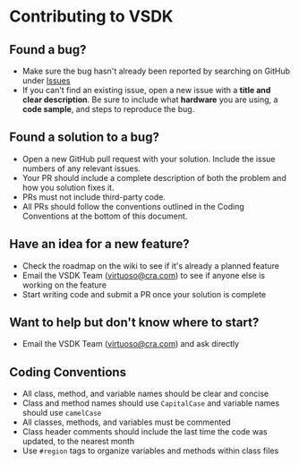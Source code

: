 # Contributing to VSDK

## Found a bug?

+ Make sure the bug hasn't already been reported by searching on GitHub under [Issues](https://github.com/charles-river-analytics/VSDK/Issues)
+ If you can't find an existing issue, open a new issue with a **title and clear description**. Be sure to include what **hardware** you are using, a **code sample**, and steps to reproduce the bug.

## Found a solution to a bug?

+ Open a new GitHub pull request with your solution. Include the issue numbers of any relevant issues.
+ Your PR should include a complete description of both the problem and how you solution fixes it.
+ PRs must not include third-party code.
+ All PRs should follow the conventions outlined in the Coding Conventions at the bottom of this document.

## Have an idea for a new feature?

+ Check the roadmap on the wiki to see if it's already a planned feature
+ Email the VSDK Team (virtuoso@cra.com) to see if anyone else is working on the feature
+ Start writing code and submit a PR once your solution is complete

## Want to help but don't know where to start?

+ Email the VSDK Team (virtuoso@cra.com) and ask directly

## Coding Conventions

+ All class, method, and variable names should be clear and concise
+ Class and method names should use ```CapitalCase``` and variable names should use ```camelCase```
+ All classes, methods, and variables must be commented
+ Class header comments should include the last time the code was updated, to the nearest month
+ Use ```#region``` tags to organize variables and methods within class files
